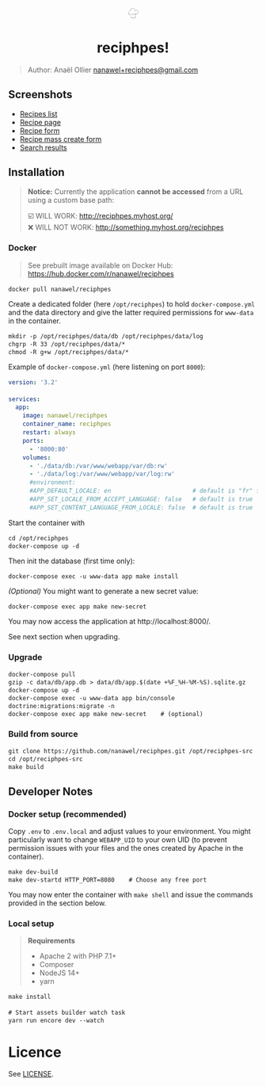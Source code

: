 <center>
<img src="./assets/images/logo.svg" style="width: 1.5em; height: 1.5em"/>

reciphpes!
==
</center>

> Author: Anaël Ollier <nanawel+reciphpes@gmail.com>

## Screenshots

- [Recipes list](docs/screenshots/recipe-grid.png)
- [Recipe page](docs/screenshots/recipe-show.png)
- [Recipe form](docs/screenshots/recipe-form.png)
- [Recipe mass create form](docs/screenshots/recipe-masscreate.png)
- [Search results](docs/screenshots/search-results.png)

## Installation

> **Notice:** Currently the application **cannot be accessed** from a URL using
> a custom base path:
>
> :ballot_box_with_check: WILL WORK: http://reciphpes.myhost.org/  
> :x: WILL NOT WORK: http://something.myhost.org/reciphpes

### Docker

> See prebuilt image available on Docker Hub: https://hub.docker.com/r/nanawel/reciphpes

```
docker pull nanawel/reciphpes
```

Create a dedicated folder (here `/opt/reciphpes`) to hold `docker-compose.yml`
and the data directory and give the latter required permissions for `www-data`
in the container.

```shell
mkdir -p /opt/reciphpes/data/db /opt/reciphpes/data/log
chgrp -R 33 /opt/reciphpes/data/*
chmod -R g+w /opt/reciphpes/data/*
```

Example of `docker-compose.yml` (here listening on port `8000`):
```yml
version: '3.2'

services:
  app:
    image: nanawel/reciphpes
    container_name: reciphpes
    restart: always
    ports:
      - '8000:80'
    volumes:
      - './data/db:/var/www/webapp/var/db:rw'
      - './data/log:/var/www/webapp/var/log:rw'
      #environment:
      #APP_DEFAULT_LOCALE: en                       # default is "fr" for historical reasons
      #APP_SET_LOCALE_FROM_ACCEPT_LANGUAGE: false   # default is true
      #APP_SET_CONTENT_LANGUAGE_FROM_LOCALE: false  # default is true
```

Start the container with
```shell
cd /opt/reciphpes
docker-compose up -d
```

Then init the database (first time only):
```shell
docker-compose exec -u www-data app make install
```

*(Optional)* You might want to generate a new secret value:
```shell
docker-compose exec app make new-secret
```

You may now access the application at http://localhost:8000/.

See next section when upgrading.

### Upgrade

```
docker-compose pull
gzip -c data/db/app.db > data/db/app.$(date +%F_%H-%M-%S).sqlite.gz
docker-compose up -d
docker-compose exec -u www-data app bin/console doctrine:migrations:migrate -n
docker-compose exec app make new-secret    # (optional)
```

### Build from source

```shell
git clone https://github.com/nanawel/reciphpes.git /opt/reciphpes-src
cd /opt/reciphpes-src
make build
```

## Developer Notes

### Docker setup (recommended)

Copy `.env` to `.env.local` and adjust values to your environment.
You might particularly want to change `WEBAPP_UID` to your own UID
(to prevent permission issues with your files and the ones created
by Apache in the container).

```shell
make dev-build
make dev-startd HTTP_PORT=8080    # Choose any free port
```

You may now enter the container with `make shell` and issue the
commands provided in the section below.

### Local setup

> **Requirements**
> - Apache 2 with PHP 7.1+
> - Composer
> - NodeJS 14+
> - yarn

```shell
make install

# Start assets builder watch task
yarn run encore dev --watch
```

# Licence

See [LICENSE](LICENSE).

